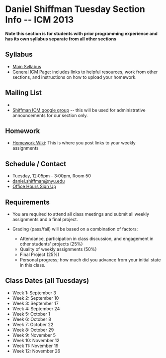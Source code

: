 Daniel Shiffman Tuesday Section Info -- ICM 2013
========================================

**Note this section is for students with prior programming experience and has its own syllabus separate from all other sections**

Syllabus
--------
- [Main Syllabus](https://github.com/ITPNYU/ICM-2013/blob/master/Syllabus-2013-Shiffman-Tues.md) 
- [General ICM Page](https://github.com/ITPNYU/ICM-2013/blob/master/README.md): includes links to helpful resources, work from other sections, and instructions on how to upload your homework.

Mailing List
------------
-
- [Shiffman ICM google group](https://groups.google.com/a/itp.nyu.edu/group/icm-shiffman) -- this will be used for administrative announcements for our section only.

Homework
--------
- [Homework Wiki](https://github.com/ITPNYU/ICM-2013/wiki/Homework-Shiffman-Tuesday): This is where you post links to your weekly assignments

Schedule / Contact
------------------
- Tuesday, 12:05pm - 3:00pm, Room 50
- daniel.shiffman@nyu.edu
- [Office Hours Sign Up](https://itp.nyu.edu/inwiki/Signup/Shiffman)

Requirements
------------
- You are required to attend all class meetings and submit all weekly assignments and a final project.

- Grading (pass/fail) will be based on a combination of factors:
    - Attendance, participation in class discussion, and engagement in other students' projects (25%)
    - Quality of weekly assignments (50%) 
    - Final Project (25%)
    - Personal progress; how much did you advance from your initial state in this class.

Class Dates (all Tuesdays)
--------------------------
- Week 1: September 3
- Week 2: September 10
- Week 3: September 17
- Week 4: September 24
- Week 5: October 1
- Week 6: October 8
- Week 7: October 22
- Week 8: October 29
- Week 9: November 5
- Week 10: November 12
- Week 11: November 19
- Week 12: November 26
